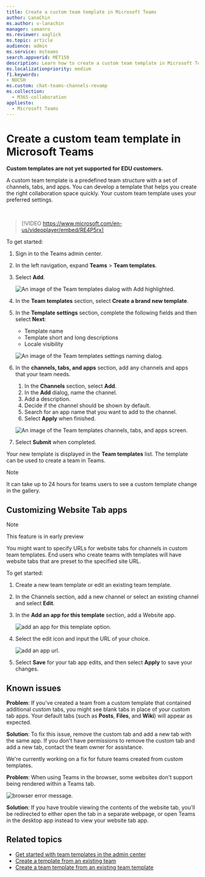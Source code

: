 ```yaml
---
title: Create a custom team template in Microsoft Teams
author: LanaChin
ms.author: v-lanachin
manager: samanro
ms.reviewer: aaglick
ms.topic: article
audience: admin
ms.service: msteams
search.appverid: MET150
description: Learn how to create a custom team template in Microsoft Teams.
ms.localizationpriority: medium
f1.keywords:
- NOCSH
ms.custom: chat-teams-channels-revamp
ms.collection: 
  - M365-collaboration
appliesto: 
  - Microsoft Teams
---
```


# Create a custom team template in Microsoft Teams

**Custom templates are not yet supported for EDU customers.**

A custom team template is a predefined team structure with a set of channels, tabs, and apps. You can develop a template that helps you create the right collaboration space quickly. Your custom team template uses your preferred settings.  

<br>

> [!VIDEO https://www.microsoft.com/en-us/videoplayer/embed/RE4P5rx]


To get started:

1. Sign in to the Teams admin center.

2. In the left navigation, expand **Teams** > **Team templates**.

3. Select **Add**.

    ![An image of the Team templates dialog with Add highlighted.](media/team-templates-new.png)

4. In the **Team templates** section, select **Create a brand new template**.

5. In the **Template settings** section, complete the following fields and then select **Next**:
    - Template name
    - Template short and long descriptions
    - Locale visibility  

    ![An image of the Team templates settings naming dialog.](media/template-add-a-name.png)

6. In the **channels, tabs, and apps** section, add any channels and apps that your team needs.

    1. In the **Channels** section, select **Add**.
    2. In the **Add** dialog, name the channel.
    3. Add a description.
    4. Decide if the channel should be shown by default.
    5. Search for an app name that you want to add to the channel.
    6. Select **Apply** when finished.

    ![An image of the Team templates channels, tabs, and apps screen.](media/template-channels-tabs-apps.png)

8. Select **Submit** when completed.

Your new template is displayed in the **Team templates** list. The template can be used to create a team in Teams.

> [!Note]
> It can take up to 24 hours for teams users to see a custom template change in the gallery.

## Customizing Website Tab apps

> [!Note]
> This feature is in early preview

You might want to specify URLs for website tabs for channels in custom team templates. End users who create teams with templates will have website tabs that are preset to the specified site URL.

To get started:

1. Create a new team template or edit an existing team template.

2. In the Channels section, add a new channel or select an existing channel and select **Edit**.

3. In the **Add an app for this template** section, add a Website app.

    ![add an app for this template option.](media/add-an-app-template.png)

4. Select the edit icon and input the URL of your choice.

    ![add an app url.](media/add-url-app-template.png)

5. Select **Save** for your tab app edits, and then select **Apply** to save your changes.

## Known issues

**Problem**: If you've created a team from a custom template that contained additional custom tabs, you might see blank tabs in place of your custom tab apps. Your default tabs (such as **Posts**, **Files**, and **Wiki**) will appear as expected.

**Solution**: To fix this issue, remove the custom tab and add a new tab with the same app. If you don't have permissions to remove the custom tab and add a new tab, contact the team owner for assistance.

We're currently working on a fix for future teams created from custom templates.

**Problem**: When using Teams in the browser, some websites don't support being rendered within a Teams tab.

![browser error message.](media/browser-error-message.png)

**Solution**: If you have trouble viewing the contents of the website tab, you'll be redirected to either open the tab in a separate webpage, or open Teams in the desktop app instead to view your website tab app.

## Related topics

- [Get started with team templates in the admin center](get-started-with-teams-templates-in-the-admin-console.md)
- [Create a template from an existing team](create-template-from-existing-team.md)
- [Create a team template from an existing team template](create-template-from-existing-template.md)
